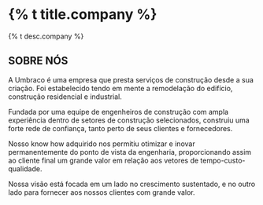 <div class="wrap mb">

  <h1>{% t title.company %}</h1>
  <p>{% t desc.company %}</p>

</div>

## SOBRE NÓS

A Umbraco é uma empresa que presta serviços de construção desde a sua criação. Foi estabelecido tendo em mente a remodelação do edifício, construção residencial e industrial.

Fundada por uma equipe de engenheiros de construção com ampla experiência dentro de setores de construção selecionados, construiu uma forte rede de confiança, tanto perto de seus clientes e fornecedores.

Nosso know how adquirido nos permitiu otimizar e inovar permanentemente do ponto de vista da engenharia, proporcionando assim ao cliente final um grande valor em relação aos vetores de tempo-custo-qualidade.

Nossa visão está focada em um lado no crescimento sustentado, e no outro lado para fornecer aos nossos clientes com grande valor.